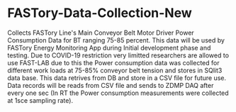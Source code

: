 # FASTory-Data-Collection-New
Collects FASTory Line's Main Conveyor Belt Motor Driver Power Consumption Data for BT ranging 75-85 percent.
This data will be used by FASTory Energy Monitoring App during Initial development phase and testing. Due to COVID-19 restriction very limitted researchers are allowed to use FAST-LAB due to 
this the Power consumption data was collected for different work loads at 75-85% conveyor belt tension and stores in SQlit3 data base. This data retrives from DB and store in a CSV file for future use.
Data records will be reads from CSV file and sends to ZDMP DAQ after every one sec (In RT the Power consumption measurements were collected at 1sce sampling rate).

